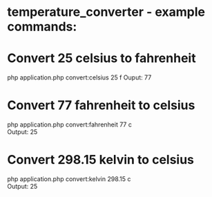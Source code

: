 # temperature_converter - example commands:

# Convert 25 celsius to fahrenheit
php application.php convert:celsius 25 f 
Ouput: 77

# Convert 77 fahrenheit to celsius
php application.php convert:fahrenheit 77 c  
Output: 25

# Convert 298.15 kelvin to celsius
php application.php convert:kelvin 298.15 c  
Output: 25
